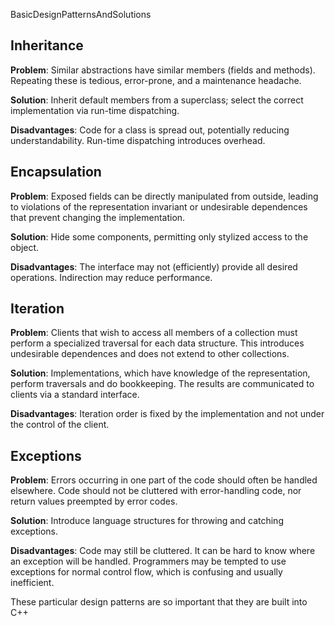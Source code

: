 BasicDesignPatternsAndSolutions

## Inheritance ##
**Problem**: Similar abstractions have similar members (fields and methods). Repeating these is tedious, error-prone, and a maintenance headache.

**Solution**: Inherit default members from a superclass; select the correct implementation via run-time dispatching.

**Disadvantages**: Code for a class is spread out, potentially reducing understandability. Run-time dispatching introduces overhead.

## Encapsulation ##

**Problem**: Exposed fields can be directly manipulated from outside, leading to violations of the representation invariant or undesirable dependences that prevent changing the implementation.

**Solution**: Hide some components, permitting only stylized access to the object.

**Disadvantages**: The interface may not (efficiently) provide all desired operations. Indirection may reduce performance.

## Iteration ##
**Problem**: Clients that wish to access all members of a collection must perform a specialized traversal for each data structure. This introduces undesirable dependences and does not extend to other collections.

**Solution**: Implementations, which have knowledge of the representation, perform traversals and do bookkeeping. The results are communicated to clients via a standard interface.

**Disadvantages**: Iteration order is fixed by the implementation and not under the control of the client.

## Exceptions ##
**Problem**: Errors occurring in one part of the code should often be handled elsewhere. Code should not be cluttered with error-handling code, nor return values preempted by error codes.

**Solution**: Introduce language structures for throwing and catching exceptions.

**Disadvantages**: Code may still be cluttered. It can be hard to know where an exception will be handled. Programmers may be tempted to use exceptions for normal control flow, which is confusing and usually inefficient.


These particular design patterns are so important that they are built into C++